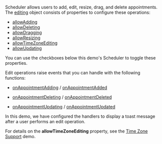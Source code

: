 Scheduler allows users to add, edit, resize, drag, and delete appointments. The [editing](/Documentation/ApiReference/UI_Components/dxScheduler/Configuration/editing/) object consists of properties to configure these operations:

* [allowAdding](/Documentation/ApiReference/UI_Components/dxScheduler/Configuration/editing/#allowAdding)
* [allowDeleting](/Documentation/ApiReference/UI_Components/dxScheduler/Configuration/editing/#allowDeleting)
* [allowDragging](/Documentation/ApiReference/UI_Components/dxScheduler/Configuration/editing/#allowDragging)
* [allowResizing](/Documentation/ApiReference/UI_Components/dxScheduler/Configuration/editing/#allowResizing)
* [allowTimeZoneEditing](/Documentation/ApiReference/UI_Components/dxScheduler/Configuration/editing/#allowTimeZoneEditing)
* [allowUpdating](/Documentation/ApiReference/UI_Components/dxScheduler/Configuration/editing/#allowUpdating)

You can use the checkboxes below this demo's Scheduler to toggle these properties.

Edit operations raise events that you can handle with the following functions:

* [onAppointmentAdding](/Documentation/ApiReference/UI_Components/dxScheduler/Configuration/#onAppointmentAdding) / [onAppointmentAdded](/Documentation/ApiReference/UI_Components/dxScheduler/Configuration/#onAppointmentAdded)

* [onAppointmentDeleting](/Documentation/ApiReference/UI_Components/dxScheduler/Configuration/#onAppointmentDeleting) / [onAppointmentDeleted](/Documentation/ApiReference/UI_Components/dxScheduler/Configuration/#onAppointmentDeleted)

* [onAppointmentUpdating](/Documentation/ApiReference/UI_Components/dxScheduler/Configuration/#onAppointmentUpdating) / [onAppointmentUpdated](/Documentation/ApiReference/UI_Components/dxScheduler/Configuration/#onAppointmentUpdated)

In this demo, we have configured the handlers to display a toast message after a user performs an edit operation.

For details on the **allowTimeZoneEditing** property, see the [Time Zone Support](/Demos/WidgetsGallery/Demo/Scheduler/TimeZonesSupport/) demo.
